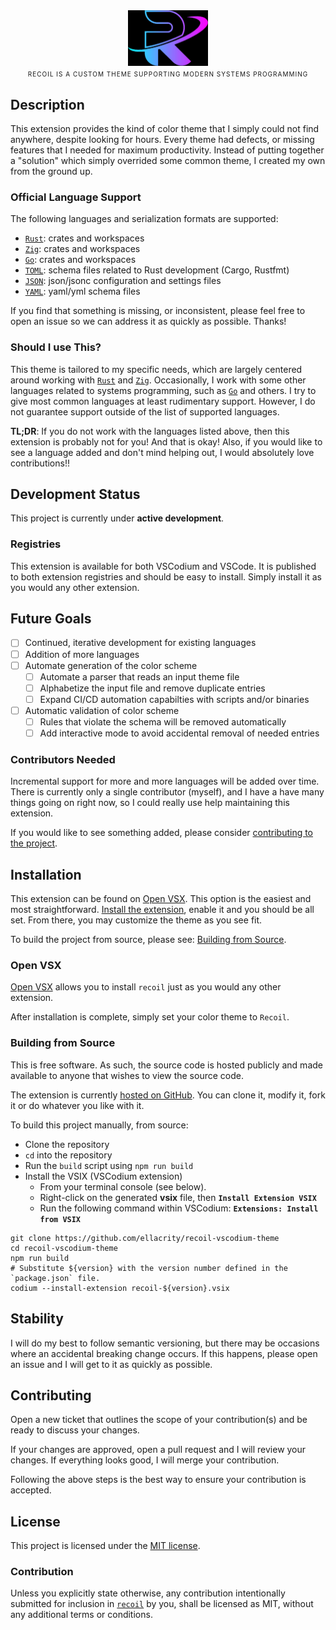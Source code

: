 <div align="center">
  <img loading="lazy" width="128px" src="./assets/images/logo-transparent.png" alt="image_name png" />
  <div style="margin:1rem,auto,0rem,auto;font-size:100%;letter-spacing:1px;font-variant-caps:all-small-caps;width:min(480px, 80ch)">
    Recoil is a custom theme supporting modern systems programming
  </div>
</div>

## Description

This extension provides the kind of color theme that I simply could not find anywhere, despite looking for
hours. Every theme had defects, or missing features that I needed for maximum productivity. Instead of putting
together a "solution" which simply overrided some common theme, I created my own from the ground up.

### Official Language Support

The following languages and serialization formats are supported:

- [`Rust`][rust-lang]: crates and workspaces
- [`Zig`][zig-lang]: crates and workspaces
- [`Go`][go-lang]: crates and workspaces
- [`TOML`][toml-fmt]: schema files related to Rust development (Cargo, Rustfmt)
- [`JSON`][json-fmt]: json/jsonc configuration and settings files
- [`YAML`][yaml-fmt]: yaml/yml schema files

If you find that something is missing, or inconsistent, please feel free to open an issue so we can address it as quickly as possible. Thanks!


### Should I use This?

This theme is tailored to my specific needs, which are largely centered around working with [`Rust`][rust-lang]
and [`Zig`][zig-lang]. Occasionally, I work with some other languages related to systems programming,
such as [`Go`][go-lang] and others. I try to give most common languages at least rudimentary support.
However, I do not guarantee support outside of the list of supported languages.

**TL;DR**: If you do not work with the languages listed above, then this extension is probably not for you! And that is okay! Also, if you would like to see a language added and don't mind helping out, I would absolutely love contributions!!

## Development Status

This project is currently under **active development**.

### Registries

This extension is available for both VSCodium and VSCode. It is published to both extension
registries and should be easy to install. Simply install it as you would any other extension.

## Future Goals

- [ ] Continued, iterative development for existing languages
- [ ] Addition of more languages
- [ ] Automate generation of the color scheme
  - [ ] Automate a parser that reads an input theme file
  - [ ] Alphabetize the input file and remove duplicate entries
  - [ ] Expand CI/CD automation capabilties with scripts and/or binaries
- [ ] Automatic validation of color scheme
  - [ ] Rules that violate the schema will be removed automatically
  - [ ] Add interactive mode to avoid accidental removal of needed entries

### Contributors Needed

Incremental support for more and more languages will be added over time. There is currently only a
single contributor (myself), and I have a have many things going on right now, so I could really use
help maintaining this extension.

If you would like to see something added, please consider [contributing to the project](#contributing).

## Installation

This extension can be found on [Open VSX][open-vsx]. This option is the easiest and most straightforward.
[Install the extension](#open-vsx), enable it and you should be all set. From there, you may customize the
theme as you see fit.

To build the project from source, please see: [Building from Source](#building-from-source).

### Open VSX

[Open VSX][open-vsx] allows you to install `recoil` just as you would any other extension.

After installation is complete, simply set your color theme to `Recoil`.

### Building from Source

This is free software. As such, the source code is hosted publicly and made available to anyone that wishes to view the source code.

The extension is currently [hosted on GitHub][project-repo]. You can clone it, modify it, fork it or do whatever you like with it.

To build this project manually, from source:

- Clone the repository
- `cd` into the repository
- Run the `build` script using `npm run build`
- Install the VSIX (VSCodium extension)
  - From your terminal console (see below).
  - Right-click on the generated **vsix** file, then **`Install Extension VSIX`**
  - Run the following command within VSCodium: **`Extensions: Install from VSIX`**

```shell
git clone https://github.com/ellacrity/recoil-vscodium-theme
cd recoil-vscodium-theme
npm run build
# Substitute ${version} with the version number defined in the `package.json` file.
codium --install-extension recoil-${version}.vsix
```

## Stability

I will do my best to follow semantic versioning, but there may be occasions where an accidental breaking change occurs. If this happens, please open an issue and I will get to it as quickly as possible.

## Contributing

Open a new ticket that outlines the scope of your contribution(s) and be ready to discuss your changes.

If your changes are approved, open a pull request and I will review your changes. If everything looks good, I will merge your contribution.

Following the above steps is the best way to ensure your contribution is accepted.

## License

This project is licensed under the [MIT license][license].

### Contribution

Unless you explicitly state otherwise, any contribution intentionally submitted for inclusion in
[`recoil`][project-repo] by you, shall be licensed as MIT, without any additional terms or conditions.

<!-- Local Links -->

[license]: https://github.com/ellacrity/recoil-vscodium-theme/blob/main/LICENSE
[changelog]: /CHANGELOG.md
[themes]: /themes

<!-- Links section -->

[project-repo]: https://github.com/ellacrity/recoil-vscodium-theme
[nerd-fonts]: https://github.com/ryanoasis/nerd-fonts
[open-vsx]: https://open-vsx.org/

<!-- Programming Languages -->

[go-lang]: https://go.dev/
[rust-lang]: https://www.rust-lang.org/
[zig-lang]: https://ziglang.org/

<!-- Serialization Formats -->

[json-fmt]: https://www.json.org/
[toml-fmt]: https://toml.io/en/
[yaml-fmt]: https://yaml.org/
